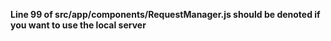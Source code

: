 **Line 99 of src/app/components/RequestManager.js should be denoted if you want to use the local server**